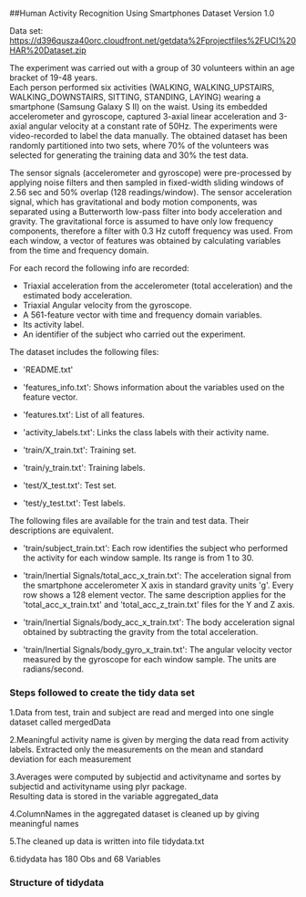 ##Human Activity Recognition Using Smartphones Dataset Version 1.0

Data set: https://d396qusza40orc.cloudfront.net/getdata%2Fprojectfiles%2FUCI%20HAR%20Dataset.zip   

The experiment was carried out with a group of 30 volunteers within an age bracket of 19-48 years.  
Each person performed six activities (WALKING, WALKING_UPSTAIRS, WALKING_DOWNSTAIRS, SITTING, STANDING, LAYING) wearing a smartphone (Samsung Galaxy S II) on the waist. Using its embedded accelerometer and gyroscope, captured 3-axial linear acceleration and 3-axial angular velocity at a constant rate of 50Hz. The experiments were video-recorded to label the data manually. The obtained dataset has been randomly partitioned into two sets, where 70% of the volunteers was selected for generating the training data and 30% the test data. 

The sensor signals (accelerometer and gyroscope) were pre-processed by applying noise filters and then sampled in fixed-width sliding windows of 2.56 sec and 50% overlap (128 readings/window). The sensor acceleration signal, which has gravitational and body motion components, was separated using a Butterworth low-pass filter into body acceleration and gravity. The gravitational force is assumed to have only low frequency components, therefore a filter with 0.3 Hz cutoff frequency was used. From each window, a vector of features was obtained by calculating variables from the time and frequency domain.

For each record the following info are recorded:  
- Triaxial acceleration from the accelerometer (total acceleration) and the estimated body acceleration.  
- Triaxial Angular velocity from the gyroscope. 
- A 561-feature vector with time and frequency domain variables. 
- Its activity label. 
- An identifier of the subject who carried out the experiment.  

The dataset includes the following files:  

- 'README.txt'  

- 'features_info.txt': Shows information about the variables used on the feature vector.  

- 'features.txt': List of all features.  

- 'activity_labels.txt': Links the class labels with their activity name.  

- 'train/X_train.txt': Training set.  

- 'train/y_train.txt': Training labels.  

- 'test/X_test.txt': Test set.  

- 'test/y_test.txt': Test labels.  

The following files are available for the train and test data. Their descriptions are equivalent.   

- 'train/subject_train.txt': Each row identifies the subject who performed the activity for each window sample. Its range is from 1 to 30. 

- 'train/Inertial Signals/total_acc_x_train.txt': The acceleration signal from the smartphone accelerometer X axis in standard gravity units 'g'. Every row shows a 128 element vector. The same description applies for the 'total_acc_x_train.txt' and 'total_acc_z_train.txt' files for the Y and Z axis. 

- 'train/Inertial Signals/body_acc_x_train.txt': The body acceleration signal obtained by subtracting the gravity from the total acceleration. 

- 'train/Inertial Signals/body_gyro_x_train.txt': The angular velocity vector measured by the gyroscope for each window sample. The units are radians/second. 

### Steps followed to create the tidy data set
1.Data from test, train and subject are read and merged into one single dataset called mergedData  

2.Meaningful activity name is given by merging the data read from activity labels. Extracted only the measurements on the mean and standard deviation for each measurement     

3.Averages were computed by subjectid and activityname and sortes by subjectid and activityname using plyr package.  
Resulting data is stored in the variable aggregated_data

4.ColumnNames in the aggregated dataset is cleaned up by giving meaningful names  

5.The cleaned up data is written into file tidydata.txt 

6.tidydata has 180 Obs and 68 Variables

### Structure of tidydata

 


